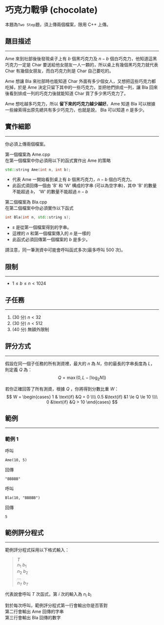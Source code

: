# 巧克力戰爭 (chocolate) 
本題為`Two Step`題，須上傳兩個檔案，限用 C++ 上傳。

## 題目描述
----
Ame 來到社部後後發現桌子上有 $b$ 個黑巧克力及 $n - b$ 個白巧克力，他知道這黑巧克力一定是 Char 要送給他女朋友一人一顆的，所以桌上有幾個黑巧克力就代表 Char 有幾個女朋友，而白巧克力則是 Char 自己要吃的。

 Ame 想讓 Bla 來社部時也能知道 Char 外面有多少個女人，又想把這些巧克力都吃掉，於是 Ame 決定只留下其中的一些巧克力，並把他們排成一列，讓 Bla 回來後看到排成一列的巧克力後就能知道 Char 買了多少黑巧克力了。
 
 Ame 想吃越多巧克力，所以 **留下來的巧克力越少越好**。Ame 知道 Bla 可以根據一些線索得出原先總共有多少巧克力，也就是說， Bla 可以知道 $n$ 是多少。

## 實作細節
----
你必須上傳兩個檔案。

第一個檔案為 Ame.cpp  
在第一個檔案中你必須用以下的函式實作出 Ame 的策略
```cpp
std::string Ame(int n, int b);
```

* 代表 Ame 一開始看到桌上有 $b$ 個黑巧克力，$n - b$ 個白巧克力。
* 此函式須回傳一個由 'B' 和 'W' 構成的字串 (可以為空字串)，其中 'B' 的數量不能超過 $b$， 'W' 的數量不能超過 $n - b$

第二個檔案為 Bla.cpp  
在第二個檔案中你必須實作以下函式
```cpp
int Bla(int n, std::string s);
```
* $s$ 是從第一個檔案得到的字串。
* 這裡的 $n$ 和第一個檔案傳入的 $n$ 是一樣的
* 此函式必須回傳第一個檔案的 $b$ 是多少。

請注意，同一筆測資中可能會呼叫函式多次(最多呼叫 500 次)。

<div style="page-break-after: always"></div>

## 限制
----
* $1 \le b \le n < 1024$


## 子任務
----
1. (30 分) $n < 32$
2. (30 分) $n < 512$
3. (40 分) 無額外限制

## 評分方式
----
假設在同一個子任務的所有測資裡，最大的 $n$ 為 $N$，你的最長的字串長度為 $L$，則定義 $Q$ 為：
$$
Q = \max(0, L - \lceil \log_2 N \rceil )
$$

若你正確回答了所有測資，根據 $Q$ ，你將得到分數比重 $W$：
$$
W =
\begin{cases}
1 & \text{if} &Q = 0 \\\\
0.5  &\text{if} &1 \le Q \le 10 \\\\
0 &\text{if} &Q > 10
\end{cases}
$$


<div style="page-break-after: always"></div>

## 範例 
----
### 範例 1
呼叫
```
Ame(10, 5)
```
回傳
```
"BBBBB"
```
呼叫
```
Bla(10, "BBBBB")
```
回傳
```
5
```

## 範例評分程式
----
範例評分程式採用以下格式輸入：

>$T$  
>$n_1$  $b_1$  
>$n_2$  $b_2$  
>$...$  
>$n_T$  $b_T$


代表說會呼叫 $T$ 次函式，第 $i$ 次的輸入為 $n_i$  $b_i$

對於每次呼叫，範例評分程式第一行會輸出你是否答對  
第二行會輸出 Ame 回傳的字串  
第三行會輸出 Bla 回傳的數字
